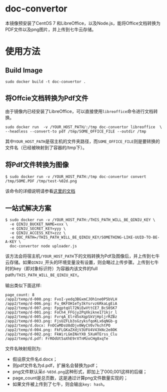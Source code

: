 doc-convertor
====================

本镜像预安装了CentOS 7 和LibreOffice，以及Node.js，能将Office文档转换为PDF文件以及png图片，并上传到七牛云存储。

# 使用方法

## Build Image

```
sudo docker build -t doc-convertor .
```

## 将Offcie文档转换为Pdf文件

由于镜像内已经安装了LibreOffice，可以直接使用`libreoffice`命令进行文档转换。

```
sudo docker run  -v /YOUR_HOST_PATH/:/tmp doc-convertor libreoffice  \
--headless --convert-to pdf /tmp/SOME_OFFICE_FILE --outdir /tmp
```

其中`YOUR_HOST_PATH`是宿主机的文件夹路径，而`SOME_OFFICE_FILE`则是要转换的文件名（已经被映射到了容器的/tmp下）。

## 将Pdf文件转换为图像

```
$ sudo docker run -v /YOUR_HOST_PATH:/tmp doc-convertor convert /tmp/SOME.PDF /tmp/test-%02d.png
```

该命令的详细说明请参看[这里的文档](http://www.imagemagick.org/script/command-line-processing.php)


## 一站式解决方案

```
$ sudo docker run -v /YOUR_HOST_PATH:/THIS_PATH_WILL_BE_QINIU_KEY \
  -e QINIU_BUCKET_NAME=xxx \
  -e QINIU_SECRET_KEY=yyy \
  -e QINIU_ACCESS_KEY=zzz \
  -e DOC_PATH=/THIS_PATH_WILL_BE_QINIU_KEY/SOMETHING-LIKE-UUID-TO-BE-A-KEY \
  doc-convertor node uploader.js
```

该方法会将宿主机`/YOUR_HOST_PATH`下的文档转换为Pdf及图像后，并上传到七牛云存储。如果`QINIU_`开头的环境变量没有设置，则会略过上传步骤。上传到七牛时的key（即对象标识符）为容器内该文件的full path`/THIS_PATH_WILL_BE_QINIU_KEY`。

输出类似下面这样:

```
page_count: 8
/app2/temp/d-000.png: FvoI-yedq3BGxmCJOh1ne0P5bVLH
/app2/temp/d-006.png: Fu_0KFOH1eTy3kYsrvz6RkaLgEiA
/app2/temp/d-007.png: FpgptqUl72NiEwVttCE7_BcS0SK7
/app2/temp/d-001.png: FoCh4_FFGjy2PqXkikne171kjr_l
/app2/temp/d-005.png: FvrqA_Elrd5oXqpSkVjHpljrRZBz
/app2/temp/d-003.png: FjsUZFLb3sGzyksfqoKLx6qNGb-g
/app2/temp/d.docx: FnOCwMDsU8dDjv0WyCV0v7kchtPO
/app2/temp/d-004.png: FkFLGKaZXdjV3UFU4V43kNc2e8OK
/app2/temp/d-002.png: FkWirLGmINxYX0_5XuHTErss_Clu
/app2/temp/d.pdf: FrROdUt5aXhE9rXTnMzoCHg8xqTe
```

文件名映射规则为:

* 假设原文件名d.docx；
* 则pdf文件名为d.pdf，扩展名会替换为pdf；
* png文件默认采`d-%03d.png`这种形式，即加上了000,001这样的后缀；
* page_count是总页数，这是通过计算png文件数量实现的；
* 如果文件被上传到了七牛，则会输出`key: hash`。
